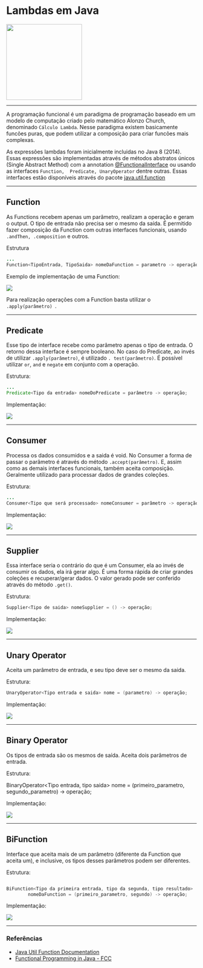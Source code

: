 # Lambdas em Java

<img src="./imgs/lambda.png" height="200">

---

A programação funcional é um paradigma de programação baseado em um modelo 
de computação criado pelo matemático Alonzo Church, denominado `Cálculo Lambda`.
Nesse paradigma existem basicamente funcões puras, que podem utilizar a 
composição para criar funcões mais complexas.

As expressões lambdas foram inicialmente incluidas no Java 8 (2014).
Essas expressões são implementadas através de métodos abstratos únicos
(Single Abstract Method) com a annotation [@FunctionalInterface](https://docs.oracle.com/javase/8/docs/api/java/lang/FunctionalInterface.html) ou usando as interfaces `Function, 
Predicate, UnaryOperator` dentre outras. Essas interfaces estão disponíveis 
através do pacote [java.util.function](https://docs.oracle.com/javase/8/docs/api/java/util/function/package-summary.html)


---

## Function

As Functions recebem apenas um parâmetro, realizam a operação e geram o output.
O tipo de entrada não precisa ser o mesmo da saída.
É permitido fazer composição da Function com outras interfaces funcionais, 
usando `.andThen, .composition` e outros.

Estrutura

```java
...
Function<TipoEntrada, TipoSaida> nomeDaFunction = parametro -> operação;

```

Exemplo de implementação de uma Function:

<img src="./imgs/Function.png">

Para realização operações com a Function basta utilizar o `.apply(parâmetro)
`.

---

## Predicate

Esse tipo de interface recebe como parâmetro apenas o tipo de entrada.
O retorno dessa interface é sempre booleano.
No caso do Predicate, ao invés de utilizar `.apply(parâmetro)`, é utilizado `.
test(parâmetro)`. É possível utilizar `or`, `and` e `negate` em conjunto com 
a operação. 

Estrutura:

```java
...
Predicate<Tipo da entrada> nomeDoPredicate = parâmetro -> operação;

```

Implementação:

<img src="./imgs/Predicate.png" >

---

## Consumer

Processa os dados consumidos e a saida é void. No Consumer a forma de passar 
o parâmetro é através do método `.accept(parâmetro)`. E, assim como as 
demais interfaces funcionais, também aceita composição.
Geralmente utilizado para processar dados de grandes coleções.

Estrutura:

```java
...
Consumer<Tipo que será processado> nomeConsumer = parâmetro -> operação;
```
Implementação:

<img src="./imgs/Consumer.png" >


---

## Supplier

Essa interface seria o contrário do que é um Consumer, ela ao invés de 
consumir os dados, ela irá gerar algo. É uma forma rápida de criar grandes 
coleções e recuperar/gerar dados. O valor gerado pode ser conferido através 
do método `.get()`.

Estrutura:

```java
Supplier<Tipo de saida> nomeSupplier = () -> operação;

```

Implementação:

<img src="./imgs/Supplier.png">


---

## Unary Operator

Aceita um parâmetro de entrada, e seu tipo deve ser o mesmo da saida.

Estrutura:

```java
UnaryOperator<Tipo entrada e saida> nome = (parametro) -> operação;

```

Implementação:

<img src="./imgs/UnaryOperator.png">

---

## Binary Operator

Os tipos de entrada são os mesmos de saída.
Aceita dois parâmetros de entrada.

Estrutura:

BinaryOperator<Tipo entrada, tipo saida> nome = (primeiro_parametro, 
segundo_parametro) -> operação;

Implementação:

<img src="./imgs/BinaryOperator.png">

---

## BiFunction

Interface que aceita mais de um parâmetro (diferente da Function que aceita um), e inclusive, os tipos desses parâmetros podem ser diferentes.

Estrutura:

```java

BiFunction<Tipo da primeira entrada, tipo da segunda, tipo resultado> 
        nomeDaFunction = (primeiro_parametro, segundo) -> operação;

```

Implementação:

<img src="./imgs/BiFunction.png">

---

### Referências

- [Java Util Function Documentation](https://docs.oracle.com/javase/8/docs/api/java/util/function/package-summary.html)
- [Functional Programming in Java - FCC](https://www.youtube.com/watch?v=rPSL1alFIjI)
